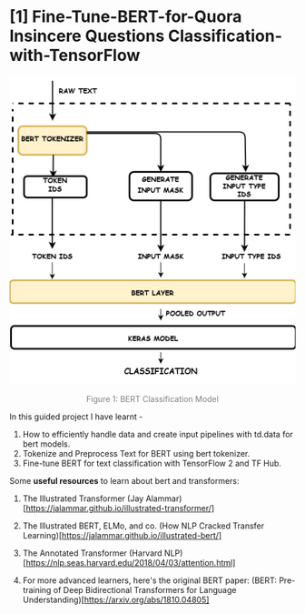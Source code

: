 # [1] Fine-Tune-BERT-for-Quora Insincere Questions Classification-with-TensorFlow

<div align="center">
    <img width="512px" src='images/BERT_Layer.png' />
    <p style="text-align: center;color:gray">Figure 1: BERT Classification Model</p>
</div>

In this guided project I have learnt -
1. How to efficiently handle data and create input pipelines with td.data for bert models.
2. Tokenize and Preprocess Text for BERT using bert tokenizer.
3. Fine-tune BERT for text classification with TensorFlow 2 and TF Hub.

Some <b>useful resources</b> to learn about bert and transformers:

1. The Illustrated Transformer (Jay Alammar)[https://jalammar.github.io/illustrated-transformer/]

2. The Illustrated BERT, ELMo, and co. (How NLP Cracked Transfer Learning)[https://jalammar.github.io/illustrated-bert/]

3. The Annotated Transformer (Harvard NLP)[https://nlp.seas.harvard.edu/2018/04/03/attention.html]

4. For more advanced learners, here's the original BERT paper: (BERT: Pre-training of Deep Bidirectional Transformers for Language Understanding)[https://arxiv.org/abs/1810.04805]
